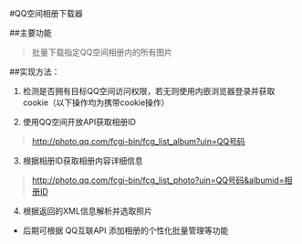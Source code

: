 #QQ空间相册下载器

##主要功能  

>批量下载指定QQ空间相册内的所有图片

##实现方法：

1. 检测是否拥有目标QQ空间访问权限，若无则使用内嵌浏览器登录并获取cookie（以下操作均为携带cookie操作）  

2. 使用QQ空间开放API获取相册ID  
> http://photo.qq.com/fcgi-bin/fcg_list_album?uin=QQ号码  

3. 根据相册ID获取相册内容详细信息
> http://photo.qq.com/fcgi-bin/fcg_list_photo?uin=QQ号码&albumid=相册ID   

4. 根据返回的XML信息解析并选取照片

* 后期可根据 QQ互联API 添加相册的个性化批量管理等功能
